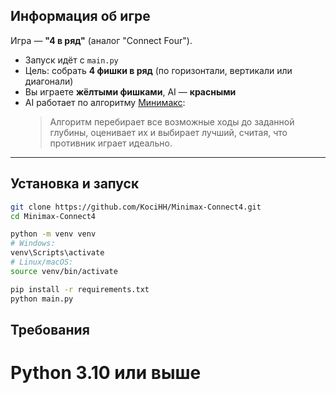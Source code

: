 ## Информация об игре

Игра — **"4 в ряд"** (аналог "Connect Four").

- Запуск идёт с `main.py`
- Цель: собрать **4 фишки в ряд** (по горизонтали, вертикали или диагонали)
- Вы играете **жёлтыми фишками**, AI — **красными**
- AI работает по алгоритму [Минимакс](https://ru.wikipedia.org/wiki/%D0%9C%D0%B8%D0%BD%D0%B8%D0%BC%D0%B0%D0%BA%D1%81):
  > Алгоритм перебирает все возможные ходы до заданной глубины, оценивает их и выбирает лучший, считая, что противник играет идеально.

---

## Установка и запуск

```bash
git clone https://github.com/KociHH/Minimax-Connect4.git
cd Minimax-Connect4

python -m venv venv
# Windows:
venv\Scripts\activate
# Linux/macOS:
source venv/bin/activate

pip install -r requirements.txt
python main.py
```

## Требования

# Python 3.10 или выше